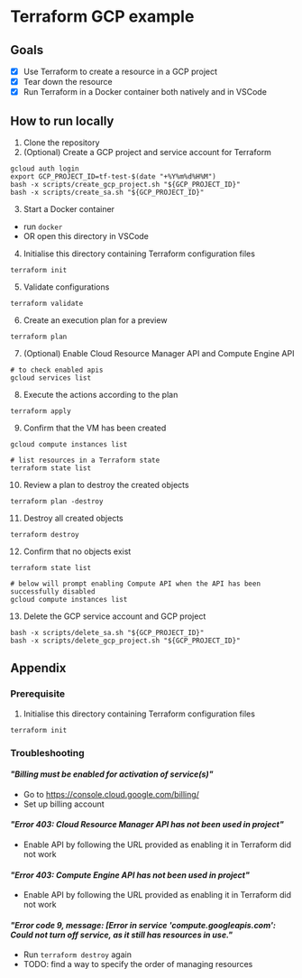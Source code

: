 # Terraform GCP example

## Goals
- [x] Use Terraform to create a resource in a GCP project
- [x] Tear down the resource
- [x] Run Terraform in a Docker container both natively and in VSCode

## How to run locally
1. Clone the repository
2. (Optional) Create a GCP project and service account for Terraform
```
gcloud auth login
export GCP_PROJECT_ID=tf-test-$(date "+%Y%m%d%H%M")
bash -x scripts/create_gcp_project.sh "${GCP_PROJECT_ID}"
bash -x scripts/create_sa.sh "${GCP_PROJECT_ID}"
```
3. Start a Docker container
- run `docker`
- OR open this directory in VSCode

4. Initialise this directory containing Terraform configuration files
```
terraform init
```
5. Validate configurations
```
terraform validate
```
6. Create an execution plan for a preview
```
terraform plan
```
7. (Optional) Enable Cloud Resource Manager API and Compute Engine API
```
# to check enabled apis
gcloud services list
```
8. Execute the actions according to the plan
```
terraform apply
```
9. Confirm that the VM has been created
```
gcloud compute instances list

# list resources in a Terraform state
terraform state list
```
10. Review a plan to destroy the created objects
```
terraform plan -destroy
```
11. Destroy all created objects
```
terraform destroy
```
12. Confirm that no objects exist
```
terraform state list

# below will prompt enabling Compute API when the API has been successfully disabled
gcloud compute instances list
```
13. Delete the GCP service account and GCP project
```
bash -x scripts/delete_sa.sh "${GCP_PROJECT_ID}"
bash -x scripts/delete_gcp_project.sh "${GCP_PROJECT_ID}"
```


## Appendix

### Prerequisite

1. Initialise this directory containing Terraform configuration files
```
terraform init
```

### Troubleshooting

#### _"Billing must be enabled for activation of service(s)"_
- Go to https://console.cloud.google.com/billing/
- Set up billing account

#### _"Error 403: Cloud Resource Manager API has not been used in project"_
- Enable API by following the URL provided as enabling it in Terraform did not work

#### _"Error 403: Compute Engine API has not been used in project"_
- Enable API by following the URL provided as enabling it in Terraform did not work

#### _"Error code 9, message: [Error in service 'compute.googleapis.com': Could not turn off service, as it still has resources in use."_
- Run `terraform destroy` again
- TODO: find a way to specify the order of managing resources
